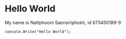# Hello World
My name is Nattphoom Saensiriphokh, id 673450189-9
```
console.Write("Hello World");
```